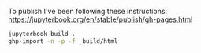 

To publish I've been following these instructions: https://jupyterbook.org/en/stable/publish/gh-pages.html


```bash
jupyterbook build .
ghp-import -n -p -f _build/html
```
